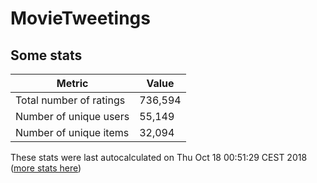 # MovieTweetings
## Some stats

Metric | Value
--- | ---
Total number of ratings                 | 736,594
Number of unique users                  | 55,149
Number of unique items                  | 32,094
These stats were last autocalculated on Thu Oct 18 00:51:29 CEST 2018  ([more stats here](./stats.md))

